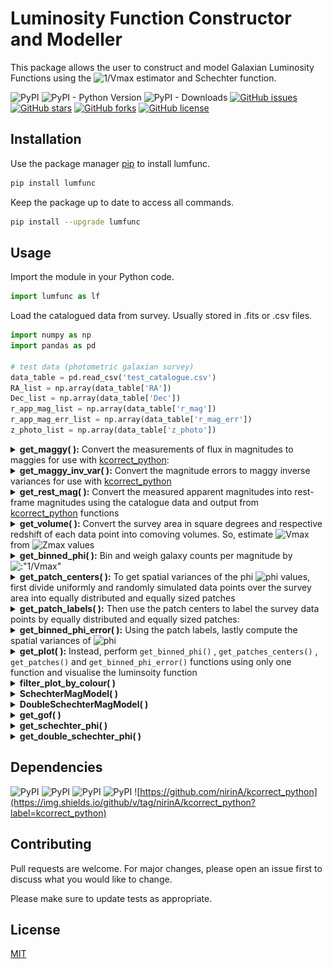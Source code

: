 # Luminosity Function Constructor and Modeller

This package allows the user to construct and model Galaxian Luminosity Functions using the ![1/Vmax](https://render.githubusercontent.com/render/math?math=\frac{1}{V_{max}} ) estimator and Schechter function.  

![PyPI](https://img.shields.io/pypi/v/lumfunc?color=sucess)    ![PyPI - Python Version](https://img.shields.io/pypi/pyversions/lumfunc)    ![PyPI - Downloads](https://img.shields.io/pypi/dm/lumfunc?color=blue&label=downloads%20%E2%AC%87)    [![GitHub issues](https://img.shields.io/github/issues/manasveesaraf/lumfunc)](https://github.com/manasveesaraf/lumfunc/issues)    [![GitHub stars](https://img.shields.io/github/stars/manasveesaraf/lumfunc)](https://github.com/manasveesaraf/lumfunc/stargazers)    [![GitHub forks](https://img.shields.io/github/forks/manasveesaraf/lumfunc)](https://github.com/manasveesaraf/lumfunc/network)    [![GitHub license](https://img.shields.io/github/license/manasveesaraf/lumfunc)](https://github.com/manasveesaraf/lumfunc/blob/master/LICENSE)

## Installation

Use the package manager [pip](https://pypi.org/project/lumfunc/) to install lumfunc.

```bash
pip install lumfunc
```
Keep the package up to date to access all commands. 

```bash
pip install --upgrade lumfunc
```

## Usage

Import the module in your Python code.

```python
import lumfunc as lf
```
Load the catalogued data from survey. Usually stored in .fits or .csv files.

```python
import numpy as np
import pandas as pd

# test data (photometric galaxian survey)
data_table = pd.read_csv('test_catalogue.csv')
RA_list = np.array(data_table['RA'])
Dec_list = np.array(data_table['Dec'])
r_app_mag_list = np.array(data_table['r_mag'])
r_app_mag_err_list = np.array(data_table['r_mag_err'])
z_photo_list = np.array(data_table['z_photo'])
```

<details><summary><b>get_maggy( ):</b> Convert the measurements of flux in magnitudes to maggies for use with <a href="https://github.com/nirinA/kcorrect_python">kcorrect_python</a>:</summary>
<p>

Return maggies from magnitudes.

```python
r_maggies_list = lf.get_maggy(r_app_mag_list) 
print(r_maggies_list[0:4])
# returns 
# [1.83315843e-08 2.27614539e-08 1.33659552e-08 1.13031632e-07]

# rudimentarily:
lf.get_maggy(np.array([19.342, 19.107, 19.685, 17.367]))
# returns
# array([1.83315843e-08, 2.27614539e-08, 1.33659552e-08, 1.13031632e-07])
```

</p>
</details>

<details><summary><b>get_maggy_inv_var( ):</b> Convert the magnitude errors to maggy inverse variances for use with <a href="https://github.com/nirinA/kcorrect_python">kcorrect_python</a></summary>
<p>

Return maggy inverse variances from maggies and magnitude errors.

```python
r_maggy_inv_var_list = lf.get_maggy_inv_var(r_maggies_list, r_app_mag_err_list)
print(r_maggy_inv_var_list[0:4])
# returns 
# [2.19244475e+20 5.68838063e+20 4.12409497e+20 9.22674759e+19]

# rudimentarily:
lf.get_maggy_inv_var(np.array([1.83315843e-08, 2.27614539e-08, 1.33659552e-08, 1.13031632e-07]),
                     np.array([0.004, 0.002, 0.004, 0.001]))
# returns
# array([2.19244474e+20, 5.68838064e+20, 4.12409494e+20, 9.22674766e+19])
```

</p>
</details>

<details><summary><b>get_rest_mag( ):</b> Convert the measured apparent magnitudes into rest-frame magnitudes using the catalogue data and output from <a href="https://github.com/nirinA/kcorrect_python">kcorrect_python</a> functions</summary>
<p>
    
Load maggy ratios output file from [kcorrect_python](https://github.com/nirinA/kcorrect_python).

```python
maggy_ratios_table = pd.read_csv('test_maggy_ratios.csv', delimiter=' ')
r_maggy_ratio_list = np.array(maggy_ratios_table['maggy_ratio'])
```    
Return rest-frame magnitudes from the apparent magnitudes, redshifts and maggy ratios.

```python
r_rest_mag_list = lf.get_rest_mag(z_photo_list, r_app_mag_list, r_maggy_ratio_list)
print(r_rest_mag_list[0:4])
# returns 
# [-22.89979359 -21.51881811 -23.02717126 -20.79614551]

# rudimentarily:
lf.get_rest_mag(np.array([0.42, 0.24, 0.46, 0.09]),
                np.array([19.342, 19.107, 19.685, 17.367]),
                np.array([0.67165941, 0.81335927, 0.54066526, 0.91925443]))
# returns
# array([-22.8997936 , -21.51881811, -23.02717126, -20.79614551])
```

</p>
</details>

<details><summary><b>get_volume( ):</b> Convert the survey area in square degrees and respective redshift of each data point into comoving volumes. So, estimate <img src="https://render.githubusercontent.com/render/math?math={V_{max}}" alt="Vmax" /> from <img src = "https://render.githubusercontent.com/render/math?math={z_{max}}" alt="Zmax" /> values </summary>
<p>

Return comoving volume from the survey area and redshifts.

```python
survey_area = 100.0 #sq. degrees
V_list = lf.get_volume(survey_area, z_photo_list)
print(V_list[:4])
# returns 
# [43208407.50293904 9274338.02683353 54988309.45363603 546254.32632565]

# rudimentarily:
lf.get_volume(100.0, np.array([0.42, 0.24, 0.46, 0.09]))
# returns
# array([43208407.50293904, 9274338.02683353, 54988309.45363603, 546254.32632565])
```

</p>
</details>


<details>
  <summary><b>get_binned_phi( ):</b> Bin and weigh galaxy counts per magnitude by <img src="https://render.githubusercontent.com/render/math?math=\frac{1}{V_{max}}" alt=:"1/Vmax"> </summary>
  <p>
    
Return M, M errors and phi from the rest-frame magnitudes, ![Vmax](https://render.githubusercontent.com/render/math?math={V_{max}} ) values and number of bins.

```python
n_bins = 10
M_list, M_err_list, phi_list = lf.get_binned_phi(r_rest_mag_list, V_list, n_bins)
print(M_list)
# returns
# [-27.75116273 -26.26581137 -24.78046    -23.29510864 -21.80975727
#  -20.32440591 -18.83905454 -17.35370318 -15.86835182 -14.38300045]
print(M_err_list)
# returns
# [0.74267568 0.74267568 0.74267568 0.74267568 0.74267568 
#  0.74267568 0.74267568 0.74267568 0.74267568 0.74267568]
print(phi_list)
# returns 
# [5.12016808e-10 0.00000000e+00 6.87358202e-08 3.55674570e-06 1.18791217e-05 
#  2.44735150e-05 5.43431411e-05 1.30067824e-04 1.04554476e-04 1.74886746e-03]

# OR a rudimentarily example:
lf.get_binned_phi(
    np.array([-23, -21, -19, -22, -23, -23, -22, -23, -22, -22, -19, -21]),
    np.array([
        8e+08, 2e+08, 2e+07, 3e+08, 6e+08, 6e+08, 4e+08, 7e+08, 5e+08, 6e+08,
        7e+06, 1e+08
    ]), 4)
# returns 
# (array([-22.5, -21.5, -20.5, -19.5]),
#  array([0.5, 0.5, 0.5, 0.5]),
#  array([1.06411667e-08, 1.02900000e-08, 0.00000000e+00, 1.32300000e-07]))
```

  </p>
</details>

<details>
  <summary><b>get_patch_centers( ):</b> To get spatial variances of the phi <img src="https://render.githubusercontent.com/render/math?math=\phi" alt="phi"> values, first divide uniformly and randomly simulated data points over the survey area into equally distributed and equally sized patches</summary>
  <p>

Return patch centers as (RA, Dec) from the RA, Dec and number of patches.

```python
n_patches = 10
centers_array = lf.get_patch_centers(RA_list,
                                     Dec_list,
                                     n_patches,
                                     survey='kids',
                                     max_iterations=int(100),
                                     tolerance=1.0e-1)
print(centers_array)
# returns
# [[ 1.38832190e+02 -1.00733144e+00]
#  [ 2.17105380e+02  1.08365630e+00]
#  [ 1.80666296e+02 -2.73070692e-01]
#  [ 1.34335764e+02  1.31532218e-01]
#  [ 1.38831715e+02  2.15292944e+00]
#  [ 1.29005160e+02  1.01211250e+00]
#  [ 2.13883209e+02 -1.52070351e-02]
#  [ 1.32326750e+02  2.01815821e+00]
#  [ 2.21141020e+02  4.73369162e-01]
#  [ 1.38831187e+02  5.23810834e-01]]
```

  </p>
</details>

<details><summary><b>get_patch_labels( ):</b> Then use the patch centers to label the survey data points by equally distributed and equally sized patches: </summary>
<p>

Return patch labels for each data point from RA, Dec, number of patches and patch center guesses.

```python
labels = lf.get_patch_labels(RA_list,
                             Dec_list,
                             n_patches,
                             centers_array,
                             survey='kids',
                             numba_installed=True,
                             plot_savename='test_patches.png')
# displays plot
```

![get_patches](https://raw.githubusercontent.com/manasveesaraf/lumfunc/master/test/test_patches.png)

</p>
</details>

<details><summary><b>get_binned_phi_error( ):</b> Using the patch labels, lastly compute the spatial variances of <img src="https://render.githubusercontent.com/render/math?math=\phi" alt="phi"></summary>
<p>

Return error on phi from rest-frame magnitude, maximum observed volume, labels, number of patches and number of bins.

```python
phi_err_list = lf.get_binned_phi_error(r_rest_mag_list, V_list, labels, 10, 10)
print(phi_err_list)
# returns
# [3.03839559e-06 7.40731159e-06 9.37491641e-06 1.52090965e-05
#  3.56343615e-05 5.44297508e-05 4.18036097e-05 1.39310857e-04
#  2.08627224e-04 3.58080092e-03]
```

</p>
</details>



<details><summary><b>get_plot( ):</b> Instead, perform <code>get_binned_phi()</code> , <code>get_patches_centers()</code> , <code>get_patches()</code> and <code>get_binned_phi_error()</code> functions using only one function and visualise the luminsoity function</summary>
<p>

Plot the ![1/Vmax](https://render.githubusercontent.com/render/math?math=\frac{1}{V_{max}} ) weighted luminosity function, binned by magnitude.

```python
M_list, M_err_list, phi_list, phi_err_list = lf.get_plot(
    r_rest_mag_list,
    V_list,
    10,
    RA_list,
    Dec_list,
    10,
    centers_array,
    survey='kids',
    numba_installed=True,
    plot_savename='test_LF.png')

# displays plot
```

![plot_LF](https://raw.githubusercontent.com/manasveesaraf/lumfunc/master/test/test_LF.png)

</p>
</details>


<details><summary><b>filter_plot_by_colour( )</b></summary>
<p>

Plots the 1/Vmax weighted luminosity function from data, binned by magnitude and filtered by galaxy colours. The galaxy colours are filtered by red and blue with the help of the input colour dichotomy line parameters. The colour dichotomy line parameters can be inferred from a CMD plot.

</p>
</details>

<details><summary><b>SchechterMagModel( )</b></summary>
<p>

Single Schechter luminosity function in terms of magnitude from 3 free parameters of the model.

</p>
</details>

<details><summary><b>DoubleSchechterMagModel( )</b></summary>
<p>

Double Schechter luminosity function in terms of magnitude from 5 free parameters of the model.

</p>
</details>

<details><summary><b>get_gof( )</b></summary>
<p>

Returns reduced chi squared estimate of goodness of fit.

</p>
</details>

<details><summary><b>get_schechter_phi( )</b></summary>
<p>

Least square fits single Schechter function model on data.
Returns best fit phi, reduced chi squared estimate and the 3 Schechter parameters with their errors.

</p>
</details>

<details><summary><b>get_double_schechter_phi( )</b></summary>
<p>
    
Least square fits double Schechter function model on data.
Returns best fit phi, reduced chi squared estimate and the 5 Schechter parameters with their errors.    

</p>
</details>

## Dependencies
![PyPI](https://img.shields.io/pypi/v/astropy?label=astropy)    ![PyPI](https://img.shields.io/pypi/v/numpy?label=numpy)    ![PyPI](https://img.shields.io/pypi/v/scipy?label=scipy)    ![PyPI](https://img.shields.io/pypi/v/matplotlib?label=matplotlib)  ![https://github.com/nirinA/kcorrect_python](https://img.shields.io/github/v/tag/nirinA/kcorrect_python?label=kcorrect_python)

## Contributing
Pull requests are welcome. For major changes, please open an issue first to discuss what you would like to change.

Please make sure to update tests as appropriate.

## License
[MIT](https://github.com/manasveesaraf/LuminosityFunction/blob/master/LICENSE)

